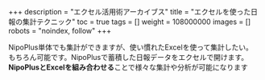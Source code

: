 +++
description = "エクセル活用術アーカイブス"
title = "エクセルを使った日報の集計テクニック"
toc = true
tags = []
weight = 108000000
images = []
robots = "noindex, follow"
+++

NipoPlus単体でも集計ができますが、使い慣れたExcelを使って集計したい。  
もちろん可能です。NipoPlusで蓄積した日報データをエクセルで開けます。  
**NipoPlusとExcelを組み合わせる**ことで様々な集計や分析が可能になります

